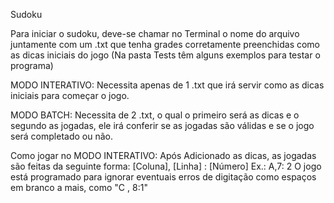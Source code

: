 Sudoku

Para iniciar o sudoku, deve-se chamar no Terminal o nome do arquivo juntamente com um .txt que tenha grades corretamente preenchidas como as dicas iniciais do jogo (Na pasta Tests têm alguns exemplos para testar o programa)

MODO INTERATIVO: Necessita apenas de 1 .txt que irá servir como as dicas iniciais para começar o jogo.

MODO BATCH: Necessita de 2 .txt, o qual o primeiro será as dicas e o segundo as jogadas, ele irá conferir se as jogadas são válidas e se o jogo será completado ou não.

Como jogar no MODO INTERATIVO:
Após Adicionado as dicas, as jogadas são feitas da seguinte forma: [Coluna], [Linha] : [Número]
Ex.: A,7: 2 
O jogo está programado para ignorar eventuais erros de digitação como espaços em branco a mais, como "C  , 8:1"
